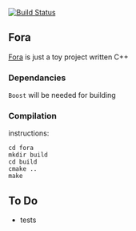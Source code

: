 [![Build Status](https://travis-ci.com/fastforge/fora.svg?branch=master)](https://travis-ci.com/fastforge/fora)
## Fora

[Fora](https://fastforge.github.io/fora/) is just a toy project written C++

### Dependancies

`Boost` will be needed for building

### Compilation
instructions:
```
cd fora
mkdir build
cd build
cmake ..
make
```
## To Do
- tests
